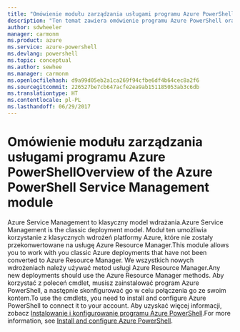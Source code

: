 ```yaml
---
title: "Omówienie modułu zarządzania usługami programu Azure PowerShell | Microsoft Docs"
description: "Ten temat zawiera omówienie programu Azure PowerShell oraz linki prowadzące do informacji dotyczących instalacji i konfiguracji."
author: sdwheeler
manager: carmonm
ms.product: azure
ms.service: azure-powershell
ms.devlang: powershell
ms.topic: conceptual
ms.author: sewhee
ms.manager: carmonm
ms.openlocfilehash: d9a99d05eb2a1ca269f94cfbe6df4b64cec8a2f6
ms.sourcegitcommit: 226527be7cb647acfe2ea9ab151185053ab3c6db
ms.translationtype: HT
ms.contentlocale: pl-PL
ms.lasthandoff: 06/29/2017
---
```

# <a name="overview-of-the-azure-powershell-service-management-module"></a><span data-ttu-id="3a917-103">Omówienie modułu zarządzania usługami programu Azure PowerShell</span><span class="sxs-lookup"><span data-stu-id="3a917-103">Overview of the Azure PowerShell Service Management module</span></span>

<span data-ttu-id="3a917-104">Azure Service Management to klasyczny model wdrażania.</span><span class="sxs-lookup"><span data-stu-id="3a917-104">Azure Service Management is the classic deployment model.</span></span> <span data-ttu-id="3a917-105">Moduł ten umożliwia korzystanie z klasycznych wdrożeń platformy Azure, które nie zostały przekonwertowane na usługę Azure Resource Manager.</span><span class="sxs-lookup"><span data-stu-id="3a917-105">This module allows you to work with you classic Azure deployments that have not been converted to Azure Resource Manager.</span></span> <span data-ttu-id="3a917-106">We wszystkich nowych wdrożeniach należy używać metod usługi Azure Resource Manager.</span><span class="sxs-lookup"><span data-stu-id="3a917-106">Any new deployments should use the Azure Resource Manager methods.</span></span> <span data-ttu-id="3a917-107">Aby korzystać z poleceń cmdlet, musisz zainstalować program Azure PowerShell, a następnie skonfigurować go w celu połączenia go ze swoim kontem.</span><span class="sxs-lookup"><span data-stu-id="3a917-107">To use the cmdlets, you need to install and configure Azure PowerShell to connect it to your account.</span></span> <span data-ttu-id="3a917-108">Aby uzyskać więcej informacji, zobacz [Instalowanie i konfigurowanie programu Azure PowerShell](install-azure-ps.md).</span><span class="sxs-lookup"><span data-stu-id="3a917-108">For more information, see [Install and configure Azure PowerShell](install-azure-ps.md).</span></span>
